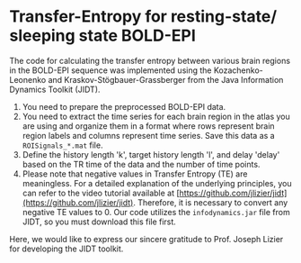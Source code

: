 # Transfer-Entropy for resting-state/ sleeping state BOLD-EPI
The code for calculating the transfer entropy between various brain regions in the BOLD-EPI sequence was implemented using the Kozachenko-Leonenko and Kraskov-Stögbauer-Grassberger from the Java Information Dynamics Toolkit (JIDT).
1. You need to prepare the preprocessed BOLD-EPI data.  
2. You need to extract the time series for each brain region in the atlas you are using and organize them in a format where rows represent brain region labels and columns represent time series. Save this data as a `ROISignals_*.mat` file.  
3. Define the history length 'k', target history length 'l', and delay 'delay' based on the TR time of the data and the number of time points.  
4. Please note that negative values in Transfer Entropy (TE) are meaningless. For a detailed explanation of the underlying principles, you can refer to the video tutorial available at [https://github.com/jlizier/jidt](https://github.com/jlizier/jidt). Therefore, it is necessary to convert any negative TE values to 0.
Our code utilizes the `infodynamics.jar` file from JIDT, so you must download this file first.




Here, we would like to express our sincere gratitude to Prof. Joseph Lizier for developing the JIDT toolkit.
